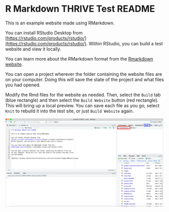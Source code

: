 # R Markdown THRIVE Test README

This is an example website made using RMarkdown.

You can install RStudio Desktop from
[https://rstudio.com/products/rstudio/](https://rstudio.com/products/rstudio/).
Within RStudio, you can build a test website and view it locally.

You can learn more about the RMarkdown format from the
[Rmarkdown website](https://rmarkdown.rstudio.com/lesson-1.html).

You can open a project wherever the folder containing the website files are
on your computer.
Doing this will save the state of the project and what files you had opened.

Modify the Rmd files for the website as needed.
Then, select the `Build` tab (blue rectangle) and then select the
`Build Website` button (red rectangle).
This will bring up a local preview.
You can save each file as you go, select `Knit` to rebuild it into the test
site, or just `Build Website` again.

<img src="https://raw.githubusercontent.com/ThriveLifeline/thrive-lifeline/main/images/RMD_build.png?raw=true" alt="RStudio window. The Build tab is boxed in blue and Build Website button is boxed in red." width="500"/>

